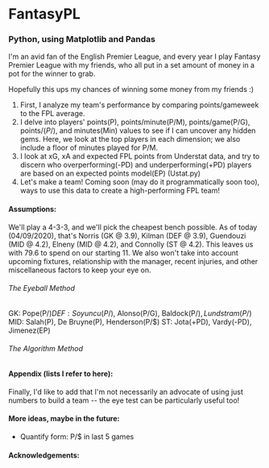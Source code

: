 # FantasyPL

### Python, using Matplotlib and Pandas

I'm an avid fan of the English Premier League, and every year I play Fantasy Premier League with my friends, who all put in a set amount of money in a pot for the winner to grab.

Hopefully this ups my chances of winning some money from my friends :)

1. First, I analyze my team's performance by comparing points/gameweek to the FPL average. 
2. I delve into players' points(P), points/minute(P/M), points/game(P/G), points/$(P/$), and minutes(Min) values to see if I can uncover any hidden gems. Here, we look at the top players in each dimension; we also include a floor of minutes played for P/M.
3. I look at xG, xA and expected FPL points from Understat data, and try to discern who overperforming(-PD) and underperforming(+PD) players are based on an expected points model(EP) (Ustat.py)
4. Let's make a team! Coming soon (may do it programmatically soon too), ways to use this data to create a high-performing FPL team!

#### Assumptions: 
We'll play a 4-3-3, and we'll pick the cheapest bench possible. As of today (04/09/2020), that's Norris (GK @ 3.9), Kilman (DEF @ 3.9), Guendouzi (MID @ 4.2), Elneny (MID @ 4.2), and Connolly (ST @ 4.2). This leaves us with 79.6 to spend on our starting 11. We also won't take into account upcoming fixtures, relationship with the manager, recent injuries, and other miscellaneous factors to keep your eye on.

###### The Eyeball Method

GK: Pope(P/$)
DEF: Soyuncu(P/$), Alonso(P/G), Baldock(P/$), Lundstram(P/$)
MID: Salah(P), De Bruyne(P), Henderson(P/$)
ST:  Jota(+PD), Vardy(-PD), Jimenez(EP)

###### The Algorithm Method


#### Appendix (lists I refer to here):

Finally, I'd like to add that I'm not necessarily an advocate of using just numbers to build a team -- the eye test can be particularly useful too!

#### More ideas, maybe in the future: 
- Quantify form: P/$ in last 5 games


#### Acknowledgements: